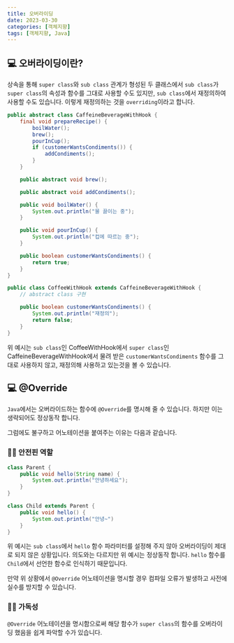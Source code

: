 ```yaml
---
title: 오버라이딩
date: 2023-03-30
categories: [객체지향]
tags: [객체지향, Java]
---
```


## 💻 오버라이딩이란?

상속을 통해 `super class`와 `sub class` 관계가 형성된 두 클래스에서 `sub class`가 `super class`의 속성과 함수를 그대로 사용할 수도 있지만, `sub class`에서 재정의하여 사용할 수도 있습니다. 이렇게 재정의하는 것을 `overriding`이라고 합니다.

```java
public abstract class CaffeineBeverageWithHook {
    final void prepareRecipe() {
        boilWater();
        brew();
        pourInCup();
        if (customerWantsCondiments()) {
            addCondiments();
        }
    }

    public abstract void brew();

    public abstract void addCondiments();

    public void boilWater() {
        System.out.println("물 끓이는 중");
    }

    public void pourInCup() {
        System.out.println("컵에 따르는 중");
    }

    public boolean customerWantsCondiments() {
        return true;
    }
}

public class CoffeeWithHook extends CaffeineBeverageWithHook {
    // abstract class 구현

    public boolean customerWantsCondiments() {
        System.out.println("재정의");
        return false;
    }
}
```

위 예시는 `sub class`인 CoffeeWithHook에서 `super class`인 CaffeineBeverageWithHook에서 물려 받은 `customerWantsCondiments` 함수를 그대로 사용하지 않고, 재정의해 사용하고 있는것을 볼 수 있습니다.

## 💻 @Override

`Java`에서는 오버라이드하는 함수에 `@Override`를 명시해 줄 수 있습니다. 하지만 이는 생략되어도 정상동작 합니다.

그럼에도 불구하고 어노테이션을 붙여주는 이유는 다음과 같습니다.

### 👨‍💻 안전핀 역할

```java
class Parent {
    public void hello(String name) {
        System.out.println("안녕하세요");
    }
}

class Child extends Parent {
    public void hello() {
        System.out.println("안녕~")
    }
}
```

위 예시는 `sub class`에서 `hello` 함수 파라미터를 설정해 주지 않아 오버라이딩이 제대로 되지 않은 상황입니다. 의도와는 다르지만 위 예시는 정상동작 합니다.
`hello` 함수를 `Child`에서 선언한 함수로 인식하기 때문입니다.

만약 위 상황에서 `@Override` 어노테이션을 명시할 경우 컴파일 오류가 발생하고 사전에 실수를 방지할 수 있습니다.

### 👨‍💻 가독성

`@Override` 어노테이션을 명시함으로써 해당 함수가 `super class`의 함수를 오버라이딩 했음을 쉽게 파악할 수가 있습니다.
